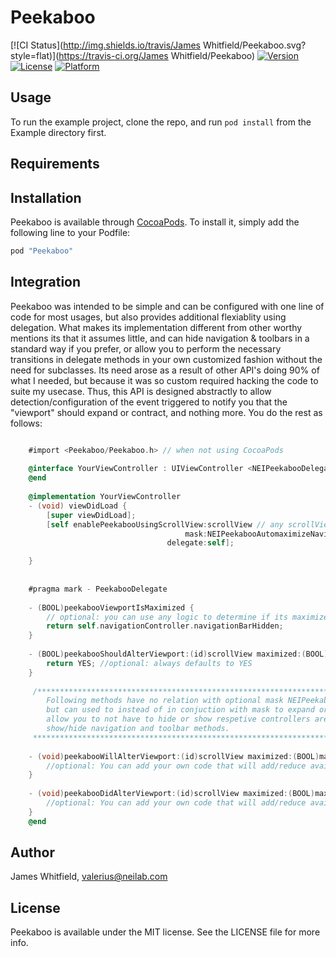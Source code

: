 # Peekaboo

[![CI Status](http://img.shields.io/travis/James Whitfield/Peekaboo.svg?style=flat)](https://travis-ci.org/James Whitfield/Peekaboo)
[![Version](https://img.shields.io/cocoapods/v/Peekaboo.svg?style=flat)](http://cocoapods.org/pods/Peekaboo)
[![License](https://img.shields.io/cocoapods/l/Peekaboo.svg?style=flat)](http://cocoapods.org/pods/Peekaboo)
[![Platform](https://img.shields.io/cocoapods/p/Peekaboo.svg?style=flat)](http://cocoapods.org/pods/Peekaboo)

## Usage

To run the example project, clone the repo, and run `pod install` from the Example directory first.

## Requirements

## Installation

Peekaboo is available through [CocoaPods](http://cocoapods.org). To install
it, simply add the following line to your Podfile:

```ruby
pod "Peekaboo"
```

## Integration
Peekaboo was intended to be simple and can be configured with one line of code for most usages, but also provides 
additional flexiablity using delegation. What makes its implementation different from other worthy mentions its that it 
assumes little, and can hide navigation & toolbars in a standard way if you prefer, or allow you to perform the necessary 
transitions in delegate methods in your own customized fashion without the need for subclasses. Its need arose as a result 
of other API's doing 90% of what I needed, but because it was so custom required hacking the code to suite my usecase. 
Thus, this API is designed abstractly to allow detection/configuration of the event triggered to notify you that the 
"viewport" should expand or contract, and nothing more. You do the rest as follows:
 
```objective-c

    #import <Peekaboo/Peekaboo.h> // when not using CocoaPods
    
    @interface YourViewController : UIViewController <NEIPeekabooDelegate> //delegation is optional
    @end
    
    @implementation YourViewController
    - (void) viewDidLoad {
        [super viewDidLoad];
        [self enablePeekabooUsingScrollView:scrollView // any scrollView
                                       mask:NEIPeekabooAutomaximizeNavigatorBar | NEIPeekabooAutomaximizeToolbar // defaults to none, whereby you can manage visiablity in delegate callbacks
                                   delegate:self];

    }    
    
    
    #pragma mark - PeekabooDelegate
    
    - (BOOL)peekabooViewportIsMaximized {
        // optional: you can use any logic to determine if its maximized, otherwise internal logic is used of not implemented
        return self.navigationController.navigationBarHidden;     
    }
    
    - (BOOL)peekabooShouldAlterViewport:(id)scrollView maximized:(BOOL)maximized { 
        return YES; //optional: always defaults to YES
    }
    
     /****************************************************************************************************************** 
        Following methods have no relation with optional mask NEIPeekabooAutomaximizeNavigatorBar and NEIPeekabooAutomaximizeToolbar,
        but can used to instead of in conjuction with mask to expand or contract views to maximize space. Mask if provided,
        allow you to not have to hide or show respetive controllers are, but provided, are maniuplated using standard
        show/hide navigation and toolbar methods.
     ******************************************************************************************************************/
    
    - (void)peekabooWillAlterViewport:(id)scrollView maximized:(BOOL)maximized {
        //optional: You can add your own code that will add/reduce available space. 
    }
    
    - (void)peekabooDidAlterViewport:(id)scrollView maximized:(BOOL)maximized {
        //optional: You can add your own code that will add/reduce available space.
    }
    @end
``` 



## Author

James Whitfield, valerius@neilab.com

## License

Peekaboo is available under the MIT license. See the LICENSE file for more info.
